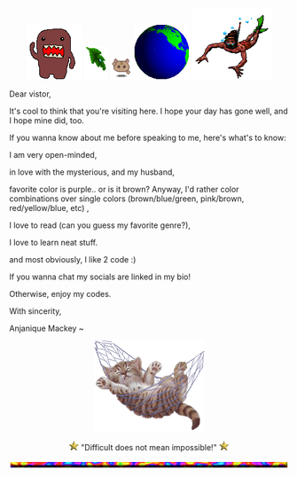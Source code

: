 <!-- ![Header](./header.gif) -->
<div align="center">
  
 ![domo](./alldo-mo.gif) ![text decoration](./leafdrop.gif) ![angel](./M.angel010.gif) ![earth](./earthspin.gif) ![angel](./manswim_bf16.gif)

</div>

 Dear vistor,
 
 It's cool to think that you're visiting here. I hope your day has gone well, and I hope mine did, too.
 
 If you wanna know about me before speaking to me, here's what's to know:

 I am very open-minded, 
 
 in love with the mysterious, and my husband, 
 
 favorite color is purple.. or is it brown? Anyway, I'd rather color combinations over single colors (brown/blue/green, pink/brown, red/yellow/blue, etc)
 ,
 
 I love to read (can you guess my favorite genre?),
 
 I love to learn neat stuff.
 
 and most obviously, I like 2 code :)

 If you wanna chat my socials are linked in my bio!

 Otherwise, enjoy my codes.
   
With sincerity, 

 Anjanique Mackey ~ 
 
<div align="center">
 
 ![cute cat in hammok](./swingham.gif) 
 
 ![point](./Point04.gif) "Difficult does not mean impossible!" ![point](./Point04.gif)
 
![hr](./cookiehr.gif)
  </div>
<!-- 
- [] add my favorite projects/links that i want people to checkout

-->
